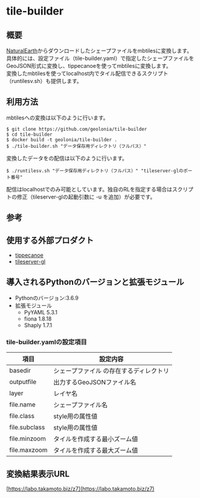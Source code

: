 # tile-builder
## 概要

[NaturalEarth](https://www.naturalearthdata.com)からダウンロードしたシェープファイルをmbtilesに変換します。
具体的には、設定ファイル（tile-builder.yaml）で指定したシェープファイルをGeoJSON形式に変換し、tippecanoeを使ってmbtilesに変換します。  
変換したmbtilesを使ってlocalhost内でタイル配信できるスクリプト（runtilesv.sh）も提供します。

## 利用方法

mbtilesへの変換は以下のように行います。
```
$ git clone https://github.com/geolonia/tile-builder  
$ cd tile-builder  
$ docker build -t geolonia/tile-builder .  
$ ./tile-builder.sh "データ保存用ディレクトリ（フルパス）"  
```

変換したデータをの配信は以下のように行います。
```
$ ./runtilesv.sh "データ保存用ディレクトリ（フルパス）" "tileserver-glのポート番号"  
```
配信はlocalhostでのみ可能としています。独自のRLを指定する場合はスクリプトの修正（tileserver-glの起動引数に -u を追加）が必要です。

## 参考

## 使用する外部プロダクト

* [tippecanoe](https://github.com/mapbox/tippecanotileservewr-gl)
* [tileserver-gl](https://github.com/maptiler/tileserver-gl)

## 導入されるPythonのバージョンと拡張モジュール

* Pythonのバージョン:3.6.9
* 拡張モジュール
  * PyYAML 5.3.1
  * fiona 1.8.18
  * Shaply 1.7.1

### tile-builder.yamlの設定項目

|項目|設定内容|
|----|----|
|basedir|シェープファイル の存在するディレクトリ|
|outputfile|出力するGeoJSONファイル名|
|layer|レイヤ名|
|file.name|シェープファイル名|
|file.class|style用の属性値|
|file.subclass|style用の属性値|
|file.minzoom|タイルを作成する最小ズーム値|
|file.maxzoom|タイルを作成する最大ズーム値|

## 変換結果表示URL

[https://labo.takamoto.biz/z7](https://labo.takamoto.biz/z7)
